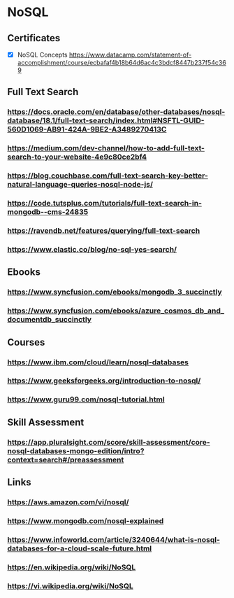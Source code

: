 # NoSQL
## Certificates
- [x] NoSQL Concepts https://www.datacamp.com/statement-of-accomplishment/course/ecbafaf4b18b64d6ac4c3bdcf8447b237f54c369
## Full Text Search
### https://docs.oracle.com/en/database/other-databases/nosql-database/18.1/full-text-search/index.html#NSFTL-GUID-560D1069-AB91-424A-9BE2-A3489270413C
### https://medium.com/dev-channel/how-to-add-full-text-search-to-your-website-4e9c80ce2bf4
### https://blog.couchbase.com/full-text-search-key-better-natural-language-queries-nosql-node-js/
### https://code.tutsplus.com/tutorials/full-text-search-in-mongodb--cms-24835
### https://ravendb.net/features/querying/full-text-search
### https://www.elastic.co/blog/no-sql-yes-search/
## Ebooks
### https://www.syncfusion.com/ebooks/mongodb_3_succinctly
### https://www.syncfusion.com/ebooks/azure_cosmos_db_and_documentdb_succinctly
## Courses
### https://www.ibm.com/cloud/learn/nosql-databases
### https://www.geeksforgeeks.org/introduction-to-nosql/
### https://www.guru99.com/nosql-tutorial.html
## Skill Assessment
### https://app.pluralsight.com/score/skill-assessment/core-nosql-databases-mongo-edition/intro?context=search#/preassessment
## Links
### https://aws.amazon.com/vi/nosql/
### https://www.mongodb.com/nosql-explained
### https://www.infoworld.com/article/3240644/what-is-nosql-databases-for-a-cloud-scale-future.html
### https://en.wikipedia.org/wiki/NoSQL
### https://vi.wikipedia.org/wiki/NoSQL
